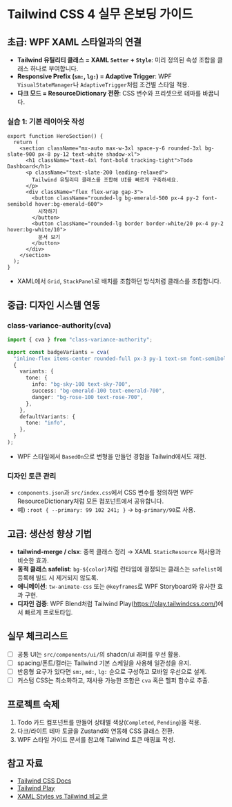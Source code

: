 ﻿# Tailwind CSS 4 실무 온보딩 가이드

## 초급: WPF XAML 스타일과의 연결
- **Tailwind 유틸리티 클래스 = XAML `Setter` + `Style`**: 미리 정의된 속성 조합을 클래스 하나로 부여합니다.
- **Responsive Prefix (`sm:`, `lg:`) = Adaptive Trigger**: WPF `VisualStateManager`나 `AdaptiveTrigger`처럼 조건별 스타일 적용.
- **다크 모드 = ResourceDictionary 전환**: CSS 변수와 프리셋으로 테마를 바꿉니다.

### 실습 1: 기본 레이아웃 작성
```tsx
export function HeroSection() {
  return (
    <section className="mx-auto max-w-3xl space-y-6 rounded-3xl bg-slate-900 px-8 py-12 text-white shadow-xl">
      <h1 className="text-4xl font-bold tracking-tight">Todo Dashboard</h1>
      <p className="text-slate-200 leading-relaxed">
        Tailwind 유틸리티 클래스를 조합해 UI를 빠르게 구축하세요.
      </p>
      <div className="flex flex-wrap gap-3">
        <button className="rounded-lg bg-emerald-500 px-4 py-2 font-semibold hover:bg-emerald-600">
          시작하기
        </button>
        <button className="rounded-lg border border-white/20 px-4 py-2 hover:bg-white/10">
          문서 보기
        </button>
      </div>
    </section>
  );
}
```
- XAML에서 `Grid`, `StackPanel`로 배치를 조합하던 방식처럼 클래스를 조합합니다.

## 중급: 디자인 시스템 연동
### class-variance-authority(cva)
```ts
import { cva } from "class-variance-authority";

export const badgeVariants = cva(
  "inline-flex items-center rounded-full px-3 py-1 text-sm font-semibold",
  {
    variants: {
      tone: {
        info: "bg-sky-100 text-sky-700",
        success: "bg-emerald-100 text-emerald-700",
        danger: "bg-rose-100 text-rose-700",
      },
    },
    defaultVariants: {
      tone: "info",
    },
  }
);
```
- WPF 스타일에서 `BasedOn`으로 변형을 만들던 경험을 Tailwind에서도 재현.

### 디자인 토큰 관리
- `components.json`과 `src/index.css`에서 CSS 변수를 정의하면 WPF ResourceDictionary처럼 모든 컴포넌트에서 공유합니다.
- 예) `:root { --primary: 99 102 241; }` → `bg-primary/90`로 사용.

## 고급: 생산성 향상 기법
- **tailwind-merge / clsx**: 중복 클래스 정리 → XAML `StaticResource` 재사용과 비슷한 효과.
- **동적 클래스 safelist**: `bg-${color}`처럼 런타임에 결정되는 클래스는 `safelist`에 등록해 빌드 시 제거되지 않도록.
- **애니메이션**: `tw-animate-css` 또는 `@keyframes`로 WPF Storyboard와 유사한 효과 구현.
- **디자인 검증**: WPF Blend처럼 Tailwind Play(https://play.tailwindcss.com/)에서 빠르게 프로토타입.

## 실무 체크리스트
- [ ] 공통 UI는 `src/components/ui/`의 shadcn/ui 래퍼를 우선 활용.
- [ ] spacing/폰트/컬러는 Tailwind 기본 스케일을 사용해 일관성을 유지.
- [ ] 반응형 요구가 있다면 `sm:`, `md:`, `lg:` 순으로 구성하고 모바일 우선으로 설계.
- [ ] 커스텀 CSS는 최소화하고, 재사용 가능한 조합은 `cva` 혹은 헬퍼 함수로 추출.

## 프로젝트 숙제
1. Todo 카드 컴포넌트를 만들어 상태별 색상(`Completed`, `Pending`)을 적용.
2. 다크/라이트 테마 토글을 Zustand와 연동해 CSS 클래스 전환.
3. WPF 스타일 가이드 문서를 참고해 Tailwind 토큰 매핑표 작성.

## 참고 자료
- [Tailwind CSS Docs](https://tailwindcss.com/docs/utility-first)
- [Tailwind Play](https://play.tailwindcss.com/)
- [XAML Styles vs Tailwind 비교 글](https://dev.to/azure/tailwind-css-for-xaml-developers-2g8o)
